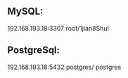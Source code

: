 ## MySQL:

192.168.193.18:3307
root/1jian8Shu!

## PostgreSql:

192.168.193.18:5432
postgres/ postgres
